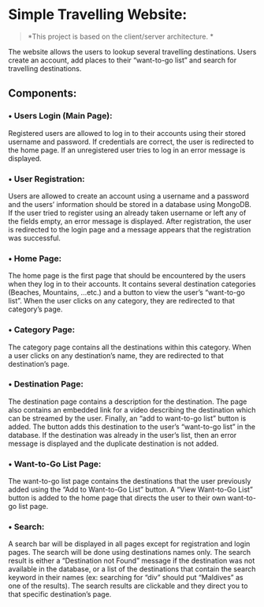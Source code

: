 # Simple Travelling Website:
> *This project is based on the client/server architecture. *

The website allows the users to lookup several travelling destinations. Users create an account, add places to their “want-to-go list” and search for travelling destinations.

## Components:
### • Users Login (Main Page):
Registered users are allowed to log in to their accounts using their stored username and password. If credentials are correct, the user is redirected to the home page. If an unregistered user tries to log in an error message is displayed.

### • User Registration:
Users are allowed to create an account using a username and a password and the users’ information should be stored in a database using MongoDB. If the user tried to register using an already taken username or left any of the fields empty, an error message is displayed. After registration, the user is redirected to the login page and a message appears that the registration was successful.

### • Home Page:
The home page is the first page that should be encountered by the users when they log in to their accounts. It contains several destination categories (Beaches, Mountains, ...etc.) and a button to view the user’s “want-to-go list”. When the user clicks on any category, they are redirected to that category’s page.

### • Category Page:
The category page contains all the destinations within this category. When a user clicks on any destination’s name, they are redirected to that destination’s page.

### • Destination Page:
The destination page contains a description for the destination. The page also contains an embedded link for a video describing the destination which can be streamed by the user. Finally, an “add to want-to-go list” button is added. The button adds this destination to the user’s “want-to-go list” in the database. If the destination was already in the user’s list, then an error message is displayed and the duplicate destination is not added.

### • Want-to-Go List Page:
The want-to-go list page contains the destinations that the user previously added using the “Add to Want-to-Go List” button. A “View Want-to-Go List” button is added to the home page that directs the user to their own want-to-go list page.

### • Search:
A search bar will be displayed in all pages except for registration and login pages. The search will be done using destinations names only. The search result is either a “Destination not Found” message if the destination was not available in the database, or a list of the destinations that contain the search keyword in their names (ex: searching for “div” should put “Maldives” as one of the results). The search results  are clickable and they direct you to that specific destination’s page.
